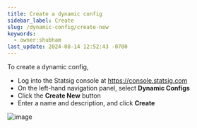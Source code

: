 ```yaml
---
title: Create a dynamic config
sidebar_label: Create
slug: /dynamic-config/create-new
keywords:
  - owner:shubham
last_update: 2024-08-14 12:52:43 -0700
---
```


To create a dynamic config, 
- Log into the Statsig console at https://console.statsig.com 
- On the left-hand navigation panel, select **Dynamic Configs**
- Click the **Create New** button
- Enter a name and description, and click **Create**

![image](https://github.com/user-attachments/assets/f44b281f-be49-46ce-b60d-e68a647274ab)

